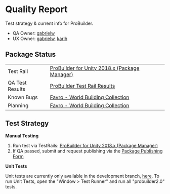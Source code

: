 # Quality Report

Test strategy & current info for ProBuilder.

- QA Owner: [gabrielw](gabrielw@unity3d.com)
- UX Owner: [gabrielw](gabrielw@unity3d.com), [karlh](karlh@unity3d.com)

## Package Status

| | |
|--|--|
|Test Rail | [ProBuilder for Unity 2018.x (Package Manager)](https://qatestrail.hq.unity3d.com/index.php?/suites/view/2498) |
| QA Test Results | [ProBuilder Test Rail Results](https://qatestrail.hq.unity3d.com/index.php?/runs/overview/32) |
| Known Bugs | [Favro - World Building Collection](https://fogbugz.unity3d.com/f/filters/?ixPersonAssignedTo=1667) |
| Planning | [Favro - World Building Collection](https://favro.com/organization/c564ede4ed3337f7b17986b6/5458f34f10ce252532bf6d1e) |

## Test Strategy

**Manual Testing**

1. Run test via TestRails: [ProBuilder for Unity 2018.x (Package Manager)](https://qatestrail.hq.unity3d.com/index.php?/suites/view/2498)
2. If QA passed, submit and request publishing via the [Package Publishing Form](https://docs.google.com/forms/d/e/1FAIpQLSdSIRO6s6_gM-BxXbDtdzIej-Hhk-3n68xSyC2sM8tp7413mw/viewform)

**Unit Tests**

Unit tests are currently only available in the development branch, [here](https://github.com/procore3d/probuilder2). To run Unit Tests, open the "Window > Test Runner" and run all "probuilder2.0" tests.